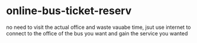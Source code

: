 # online-bus-ticket-reserv
no need to visit the actual office and waste vauabe time, jsut use internet to connect to the office of the bus you want and gain the service you wanted
